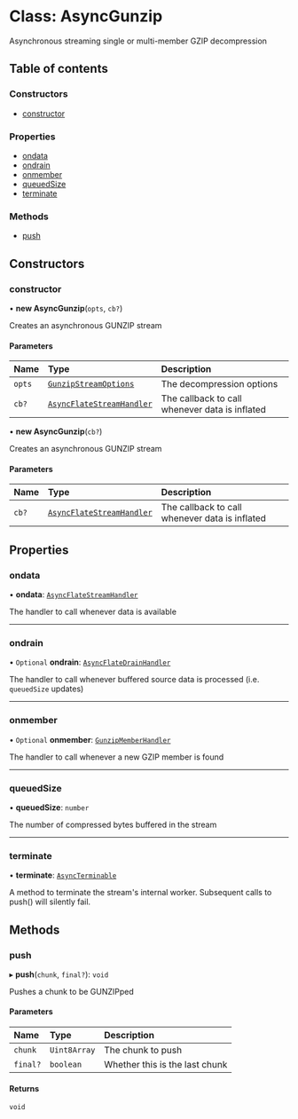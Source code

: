 # Class: AsyncGunzip

Asynchronous streaming single or multi-member GZIP decompression

## Table of contents

### Constructors

- [constructor](AsyncGunzip.md#constructor)

### Properties

- [ondata](AsyncGunzip.md#ondata)
- [ondrain](AsyncGunzip.md#ondrain)
- [onmember](AsyncGunzip.md#onmember)
- [queuedSize](AsyncGunzip.md#queuedsize)
- [terminate](AsyncGunzip.md#terminate)

### Methods

- [push](AsyncGunzip.md#push)

## Constructors

### constructor

• **new AsyncGunzip**(`opts`, `cb?`)

Creates an asynchronous GUNZIP stream

#### Parameters

| Name | Type | Description |
| :------ | :------ | :------ |
| `opts` | [`GunzipStreamOptions`](../interfaces/GunzipStreamOptions.md) | The decompression options |
| `cb?` | [`AsyncFlateStreamHandler`](../README.md#asyncflatestreamhandler) | The callback to call whenever data is inflated |

• **new AsyncGunzip**(`cb?`)

Creates an asynchronous GUNZIP stream

#### Parameters

| Name | Type | Description |
| :------ | :------ | :------ |
| `cb?` | [`AsyncFlateStreamHandler`](../README.md#asyncflatestreamhandler) | The callback to call whenever data is inflated |

## Properties

### ondata

• **ondata**: [`AsyncFlateStreamHandler`](../README.md#asyncflatestreamhandler)

The handler to call whenever data is available

___

### ondrain

• `Optional` **ondrain**: [`AsyncFlateDrainHandler`](../README.md#asyncflatedrainhandler)

The handler to call whenever buffered source data is processed (i.e. `queuedSize` updates)

___

### onmember

• `Optional` **onmember**: [`GunzipMemberHandler`](../README.md#gunzipmemberhandler)

The handler to call whenever a new GZIP member is found

___

### queuedSize

• **queuedSize**: `number`

The number of compressed bytes buffered in the stream

___

### terminate

• **terminate**: [`AsyncTerminable`](../interfaces/AsyncTerminable.md)

A method to terminate the stream's internal worker. Subsequent calls to
push() will silently fail.

## Methods

### push

▸ **push**(`chunk`, `final?`): `void`

Pushes a chunk to be GUNZIPped

#### Parameters

| Name | Type | Description |
| :------ | :------ | :------ |
| `chunk` | `Uint8Array` | The chunk to push |
| `final?` | `boolean` | Whether this is the last chunk |

#### Returns

`void`
